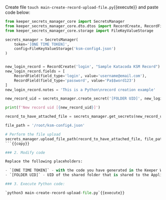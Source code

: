 
Create file `touch main-create-record-upload-file.py`{{execute}} and paste code below:

```python
from keeper_secrets_manager_core import SecretsManager
from keeper_secrets_manager_core.dto.dtos import RecordCreate, RecordField
from keeper_secrets_manager_core.storage import FileKeyValueStorage

secrets_manager = SecretsManager(
    token='[ONE TIME TOKEN]',
    config=FileKeyValueStorage('ksm-config4.json')
)


new_login_record = RecordCreate('login', "Sample Katacoda KSM Record")
new_login_record.fields = [
    RecordField(field_type='login', value='username@email.com'),
    RecordField(field_type='password', value='Pa$$word123')
]
new_login_record.notes = 'This is a Python\nrecord creation example'

new_record_uid = secrets_manager.create_secret('[FOLDER UID]', new_login_record)

print(f'New record uid [{new_record_uid}]')

record_to_have_attached_file = secrets_manager.get_secrets(new_record_uid)[0]

file_path = '/root/ksm-config4.json'

# Perform the file upload
secrets_manager.upload_file_path(record_to_have_attached_file, file_path)
```{{copy}}

### 2. Modify code

Replace the following placeholders:

- `[ONE TIME TOKEN]` - with the code you have generated in the Keeper Web Vault
- `[FOLDER UID]` - UID of the shared folder that is shared to the Application

### 3. Execute Python code:

`python3 main-create-record-upload-file.py`{{execute}}

